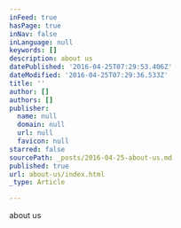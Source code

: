 ```yaml
---
inFeed: true
hasPage: true
inNav: false
inLanguage: null
keywords: []
description: about us
datePublished: '2016-04-25T07:29:53.406Z'
dateModified: '2016-04-25T07:29:36.533Z'
title: ''
author: []
authors: []
publisher:
  name: null
  domain: null
  url: null
  favicon: null
starred: false
sourcePath: _posts/2016-04-25-about-us.md
published: true
url: about-us/index.html
_type: Article

---
```

about us